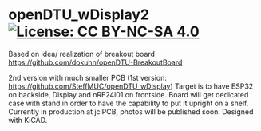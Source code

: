 # openDTU_wDisplay2 [![License: CC BY-NC-SA 4.0](https://img.shields.io/badge/License-CC%20BY--NC--SA%204.0-lightgrey.svg)](https://creativecommons.org/licenses/by-nc-sa/4.0/)

Based on idea/ realization of breakout board 
https://github.com/dokuhn/openDTU-BreakoutBoard

2nd version with much smaller PCB (1st version: https://github.com/SteffMUC/openDTU_wDisplay)
Target is to have ESP32 on backside, Display and nRF24l01 on frontside.
Board will get dedicated case with stand in order to have the capability to put it upright on a shelf.
Currently in production at jclPCB, photos will be published soon.
Designed with KiCAD.






 
